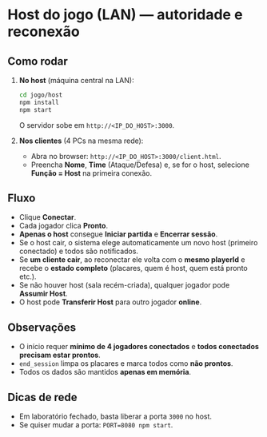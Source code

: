 # Host do jogo (LAN) — autoridade e reconexão

## Como rodar
1. **No host** (máquina central na LAN):
   ```bash
   cd jogo/host
   npm install
   npm start
   ```
   O servidor sobe em `http://<IP_DO_HOST>:3000`.

2. **Nos clientes** (4 PCs na mesma rede):
   - Abra no browser: `http://<IP_DO_HOST>:3000/client.html`.
   - Preencha **Nome**, **Time** (Ataque/Defesa) e, se for o host, selecione **Função = Host** na primeira conexão.

## Fluxo
- Clique **Conectar**.
- Cada jogador clica **Pronto**.
- **Apenas o host** consegue **Iniciar partida** e **Encerrar sessão**.
- Se o host cair, o sistema elege automaticamente um novo host (primeiro conectado) e todos são notificados.
- Se **um cliente cair**, ao reconectar ele volta com o **mesmo playerId** e recebe o **estado completo** (placares, quem é host, quem está pronto etc.).
- Se não houver host (sala recém-criada), qualquer jogador pode **Assumir Host**.
- O host pode **Transferir Host** para outro jogador **online**.

## Observações
- O início requer **mínimo de 4 jogadores conectados** e **todos conectados precisam estar prontos**.
- `end_session` limpa os placares e marca todos como **não prontos**.
- Todos os dados são mantidos **apenas em memória**.

## Dicas de rede
- Em laboratório fechado, basta liberar a porta `3000` no host.
- Se quiser mudar a porta: `PORT=8080 npm start`.
